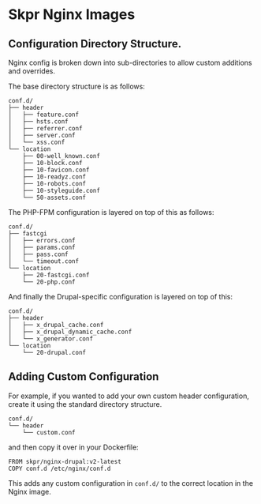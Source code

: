 # Skpr Nginx Images



## Configuration Directory Structure.

Nginx config is broken down into sub-directories to allow custom additions and overrides.

The base directory structure is as follows:
```
conf.d/
├── header
│   ├── feature.conf
│   ├── hsts.conf
│   ├── referrer.conf
│   ├── server.conf
│   └── xss.conf
└── location
    ├── 00-well_known.conf
    ├── 10-block.conf
    ├── 10-favicon.conf
    ├── 10-readyz.conf
    ├── 10-robots.conf
    ├── 10-styleguide.conf
    └── 50-assets.conf
```

The PHP-FPM configuration is layered on top of this as follows:

```
conf.d/
├── fastcgi
│   ├── errors.conf
│   ├── params.conf
│   ├── pass.conf
│   └── timeout.conf
└── location
    ├── 20-fastcgi.conf
    └── 20-php.conf
```

And finally the Drupal-specific configuration is layered on top of this:

```
conf.d/
├── header
│   ├── x_drupal_cache.conf
│   ├── x_drupal_dynamic_cache.conf
│   └── x_generator.conf
└── location
    └── 20-drupal.conf
```

## Adding Custom Configuration

For example, if you wanted to add your own custom header configuration, create it using the standard
directory structure.

```
conf.d/
└── header
    └── custom.conf
```

and then copy it over in your Dockerfile:

```
FROM skpr/nginx-drupal:v2-latest
COPY conf.d /etc/nginx/conf.d
```

This adds any custom configuration in `conf.d/` to the correct location in the Nginx image.
